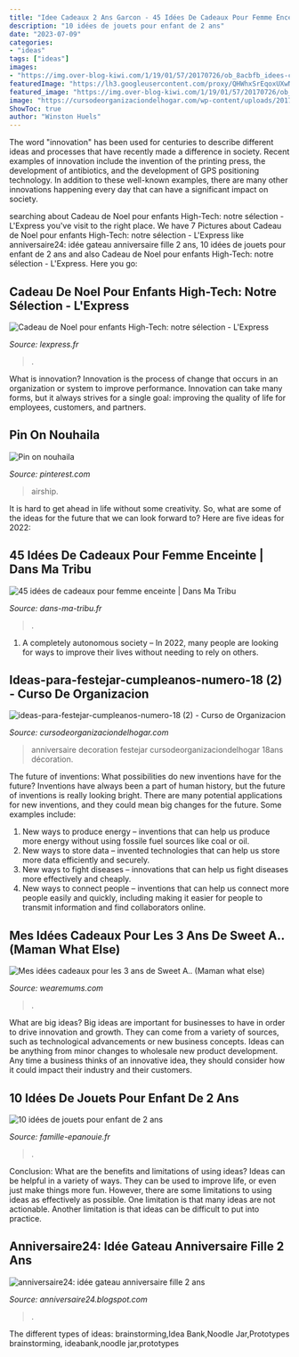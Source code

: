 ```yaml
---
title: "Idee Cadeaux 2 Ans Garcon - 45 Idées De Cadeaux Pour Femme Enceinte"
description: "10 idées de jouets pour enfant de 2 ans"
date: "2023-07-09"
categories:
- "ideas"
tags: ["ideas"]
images:
- "https://img.over-blog-kiwi.com/1/19/01/57/20170726/ob_8acbfb_idees-cadeaux-3-ans.jpg"
featuredImage: "https://lh3.googleusercontent.com/proxy/QHWhxSrEqoxUXwNensAQJj-N03t0wqtiTbV0t5gyG5w1caZ5arPdDaeM6ksgF1Q2o6RRdiEmghJivzlXJEaufJCiapXUGD-SKyUGKu8=w1200-h630-p-k-no-nu"
featured_image: "https://img.over-blog-kiwi.com/1/19/01/57/20170726/ob_8acbfb_idees-cadeaux-3-ans.jpg"
image: "https://cursodeorganizaciondelhogar.com/wp-content/uploads/2017/02/ideas-para-festejar-cumpleanos-numero-18-2.jpg"
ShowToc: true
author: "Winston Huels"
---
```



The word "innovation" has been used for centuries to describe different ideas and processes that have recently made a difference in society. Recent examples of innovation include the invention of the printing press, the development of antibiotics, and the development of GPS positioning technology. In addition to these well-known examples, there are many other innovations happening every day that can have a significant impact on society.

	

		
searching about Cadeau de Noel pour enfants High-Tech: notre sélection - L&#039;Express you've visit to the right place. We have 7 Pictures about Cadeau de Noel pour enfants High-Tech: notre sélection - L&#039;Express like anniversaire24: idée gateau anniversaire fille 2 ans, 10 idées de jouets pour enfant de 2 ans and also Cadeau de Noel pour enfants High-Tech: notre sélection - L&#039;Express. Here you go:
		
    
## Cadeau De Noel Pour Enfants High-Tech: Notre Sélection - L&#039;Express

<img loading=lazy src="https://static.lexpress.fr/medias_10681/w_605,h_350,c_fill,g_north/v1448298089/dix-cadeaux-de-noel-high-tech-pour-les-enfants_5468876.jpg" onerror="this.onerror=null;this.src='https://tse1.mm.bing.net/th?id=OIP.9MbMhII9pMo3P5C5yBe3CAHaES&amp;pid=15.1';" alt="Cadeau de Noel pour enfants High-Tech: notre sélection - L&#039;Express">

_Source: lexpress.fr_

>. 

	

What is innovation?
Innovation is the process of change that occurs in an organization or system to improve performance. Innovation can take many forms, but it always strives for a single goal: improving the quality of life for employees, customers, and partners.

    
## Pin On Nouhaila

<img loading=lazy src="https://i.pinimg.com/originals/b6/4d/3f/b64d3f6a1867f175a3a2a57de5249b5a.jpg" onerror="this.onerror=null;this.src='https://tse2.mm.bing.net/th?id=OIP.2v40VBQ8CSPthqCCpSJvawHaN_&amp;pid=15.1';" alt="Pin on nouhaila">

_Source: pinterest.com_

>airship. 

	

It is hard to get ahead in life without some creativity. So, what are some of the ideas for the future that we can look forward to? Here are five ideas for 2022: 

    
## 45 Idées De Cadeaux Pour Femme Enceinte | Dans Ma Tribu

<img loading=lazy src="http://www.dans-ma-tribu.fr/wp-content/uploads/2016/11/box-femme-enceinte.jpg" onerror="this.onerror=null;this.src='https://tse2.mm.bing.net/th?id=OIP.U_2z6RUlO460Dz7OvLMbugHaFn&amp;pid=15.1';" alt="45 idées de cadeaux pour femme enceinte | Dans Ma Tribu">

_Source: dans-ma-tribu.fr_

>. 

	

1. A completely autonomous society – In 2022, many people are looking for ways to improve their lives without needing to rely on others.

    
## Ideas-para-festejar-cumpleanos-numero-18 (2) - Curso De Organizacion

<img loading=lazy src="https://cursodeorganizaciondelhogar.com/wp-content/uploads/2017/02/ideas-para-festejar-cumpleanos-numero-18-2.jpg" onerror="this.onerror=null;this.src='https://tse4.mm.bing.net/th?id=OIP.FcDkAtDM4hNgOQFg3AY43AHaFU&amp;pid=15.1';" alt="ideas-para-festejar-cumpleanos-numero-18 (2) - Curso de Organizacion">

_Source: cursodeorganizaciondelhogar.com_

>anniversaire decoration festejar cursodeorganizaciondelhogar 18ans décoration. 

	

The future of inventions: What possibilities do new inventions have for the future?
Inventions have always been a part of human history, but the future of inventions is really looking bright. There are many potential applications for new inventions, and they could mean big changes for the future. Some examples include:
1. New ways to produce energy – inventions that can help us produce more energy without using fossile fuel sources like coal or oil.
2. New ways to store data – invented technologies that can help us store more data efficiently and securely.
3. New ways to fight diseases – innovations that can help us fight diseases more effectively and cheaply.
4. New ways to connect people – inventions that can help us connect more people easily and quickly, including making it easier for people to transmit information and find collaborators online.

    
## Mes Idées Cadeaux Pour Les 3 Ans De Sweet A.. (Maman What Else)

<img loading=lazy src="https://img.over-blog-kiwi.com/1/19/01/57/20170726/ob_8acbfb_idees-cadeaux-3-ans.jpg" onerror="this.onerror=null;this.src='https://tse3.mm.bing.net/th?id=OIP.0qYKZli321RUFO05bdCyzAHaFO&amp;pid=15.1';" alt="Mes idées cadeaux pour les 3 ans de Sweet A.. (Maman what else)">

_Source: wearemums.com_

>. 

	

What are big ideas?
Big ideas are important for businesses to have in order to drive innovation and growth. They can come from a variety of sources, such as technological advancements or new business concepts. Ideas can be anything from minor changes to wholesale new product development. Any time a business thinks of an innovative idea, they should consider how it could impact their industry and their customers.

    
## 10 Idées De Jouets Pour Enfant De 2 Ans

<img loading=lazy src="http://www.famille-epanouie.fr/wp-content/uploads/2015/12/61t4eoXMYKL._SL1098_1.jpg" onerror="this.onerror=null;this.src='https://tse2.mm.bing.net/th?id=OIP.RukCJ8on6FbLpepRgWMPYQHaDy&amp;pid=15.1';" alt="10 idées de jouets pour enfant de 2 ans">

_Source: famille-epanouie.fr_

>. 

	

Conclusion: What are the benefits and limitations of using ideas?
Ideas can be helpful in a variety of ways. They can be used to improve life, or even just make things more fun. However, there are some limitations to using ideas as effectively as possible. One limitation is that many ideas are not actionable. Another limitation is that ideas can be difficult to put into practice.

    
## Anniversaire24: Idée Gateau Anniversaire Fille 2 Ans

<img loading=lazy src="https://lh3.googleusercontent.com/proxy/QHWhxSrEqoxUXwNensAQJj-N03t0wqtiTbV0t5gyG5w1caZ5arPdDaeM6ksgF1Q2o6RRdiEmghJivzlXJEaufJCiapXUGD-SKyUGKu8=w1200-h630-p-k-no-nu" onerror="this.onerror=null;this.src='https://tse2.mm.bing.net/th?id=OIP.5a0mO3jvnLKPtF_Vs2RDzQHaFV&amp;pid=15.1';" alt="anniversaire24: idée gateau anniversaire fille 2 ans">

_Source: anniversaire24.blogspot.com_

>. 

	

The different types of ideas: brainstorming,Idea Bank,Noodle Jar,Prototypes
brainstorming, ideabank,noodle jar,prototypes

